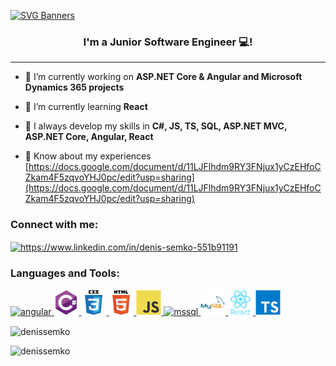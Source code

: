 [![SVG Banners](https://svg-banners.vercel.app/api?type=typeWriter&text1=Hi%20There%20👋%20I'm%20Denis%20Semko%20👨‍💻&width=960&height=100)](https://github.com/Akshay090/svg-banners)

<h3 align="center">I'm a Junior Software Engineer 💻!</h3>
<hr>

- 🔭 I’m currently working on **ASP.NET Core & Angular and Microsoft Dynamics 365 projects**

- 🌱 I’m currently learning **React**

- 💬 I always develop my skills in **C#, JS, TS, SQL, ASP.NET MVC, ASP.NET Core, Angular, React**

- 📄 Know about my experiences [https://docs.google.com/document/d/11LJFlhdm9RY3FNjux1yCzEHfoCZkam4F5zqvoYHJ0pc/edit?usp=sharing](https://docs.google.com/document/d/11LJFlhdm9RY3FNjux1yCzEHfoCZkam4F5zqvoYHJ0pc/edit?usp=sharing)

<h3 align="left">Connect with me:</h3>
<p align="left">
<a href="https://linkedin.com/in/https://www.linkedin.com/in/denis-semko-551b91191" target="blank"><img align="center" src="https://raw.githubusercontent.com/rahuldkjain/github-profile-readme-generator/master/src/images/icons/Social/linked-in-alt.svg" alt="https://www.linkedin.com/in/denis-semko-551b91191" height="30" width="40" /></a>
</p>

<h3 align="left">Languages and Tools:</h3>
<p align="left"> <a href="https://angular.io" target="_blank" rel="noreferrer"> <img src="https://angular.io/assets/images/logos/angular/angular.svg" alt="angular" width="40" height="40"/> </a> <a href="https://www.w3schools.com/cs/" target="_blank" rel="noreferrer"> <img src="https://raw.githubusercontent.com/devicons/devicon/master/icons/csharp/csharp-original.svg" alt="csharp" width="40" height="40"/> </a> <a href="https://www.w3schools.com/css/" target="_blank" rel="noreferrer"> <img src="https://raw.githubusercontent.com/devicons/devicon/master/icons/css3/css3-original-wordmark.svg" alt="css3" width="40" height="40"/> </a> <a href="https://www.w3.org/html/" target="_blank" rel="noreferrer"> <img src="https://raw.githubusercontent.com/devicons/devicon/master/icons/html5/html5-original-wordmark.svg" alt="html5" width="40" height="40"/> </a> <a href="https://developer.mozilla.org/en-US/docs/Web/JavaScript" target="_blank" rel="noreferrer"> <img src="https://raw.githubusercontent.com/devicons/devicon/master/icons/javascript/javascript-original.svg" alt="javascript" width="40" height="40"/> </a> <a href="https://www.microsoft.com/en-us/sql-server" target="_blank" rel="noreferrer"> <img src="https://www.svgrepo.com/show/303229/microsoft-sql-server-logo.svg" alt="mssql" width="40" height="40"/> </a> <a href="https://www.mysql.com/" target="_blank" rel="noreferrer"> <img src="https://raw.githubusercontent.com/devicons/devicon/master/icons/mysql/mysql-original-wordmark.svg" alt="mysql" width="40" height="40"/> </a> <a href="https://reactjs.org/" target="_blank" rel="noreferrer"> <img src="https://raw.githubusercontent.com/devicons/devicon/master/icons/react/react-original-wordmark.svg" alt="react" width="40" height="40"/> </a> <a href="https://www.typescriptlang.org/" target="_blank" rel="noreferrer"> <img src="https://raw.githubusercontent.com/devicons/devicon/master/icons/typescript/typescript-original.svg" alt="typescript" width="40" height="40"/> </a> </p>

<p><img align="center" src="https://github-readme-stats.vercel.app/api/top-langs?username=denissemko&show_icons=true&locale=en&layout=compact" alt="denissemko" /></p>

<p align="left"> <img src="https://komarev.com/ghpvc/?username=denissemko&label=Profile%20views&color=0e75b6&style=flat" alt="denissemko" /> </p>
